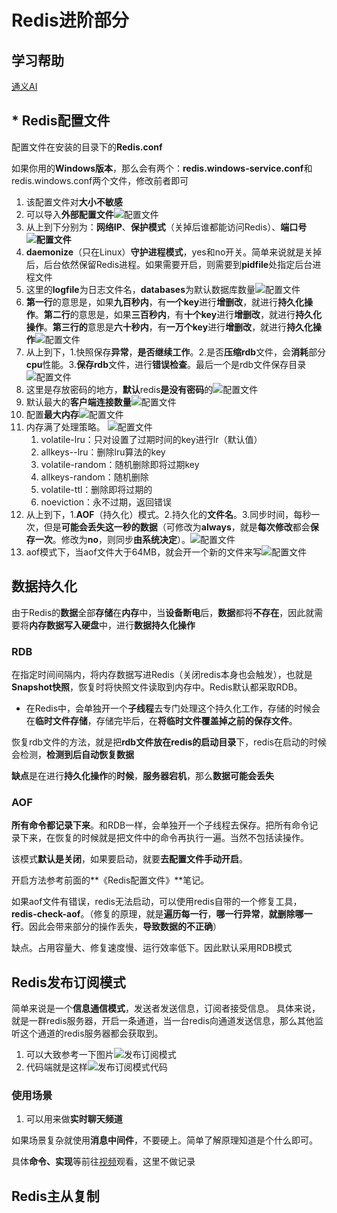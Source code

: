 # Redis进阶部分


## 学习帮助

[通义AI](https://tongyi.aliyun.com/)

## * Redis配置文件

配置文件在安装的目录下的**Redis.conf**

如果你用的**Windows版本**，那么会有两个：**redis.windows-service.conf**和redis.windows.conf两个文件，修改前者即可

1. 该配置文件对**大小不敏感**
2. 可以导入**外部配置文件**![配置文件](../../图床/50d78f4c-130f-4751-8a63-e4267644ad5f.png)
3. 从上到下分别为：**网络IP**、**保护模式**（关掉后谁都能访问Redis）、**端口号![配置文件](../../图床/b06659f4-6ade-4a35-ad25-ccd70a2a9d97.png)**
4. **daemonize**（只在Linux）**守护进程模式**，yes和no开关。简单来说就是关掉后，后台依然保留Redis进程。如果需要开启，则需要到**pidfile**处指定后台进程文件
5. 这里的**logfile**为日志文件名，**databases**为默认数据库数量![配置文件](../../图床/78142bde-7521-4dd8-b462-35f225722bbb.png)
6. **第一行**的意思是，如果**九百秒内**，有**一个key**进行**增删改**，就进行**持久化操作**。**第二行**的意思是，如果**三百秒内**，有**十个key**进行**增删改**，就进行**持久化操作**。**第三行的**意思是**六十秒内**，有**一万个key**进行**增删改**，就进行**持久化操作**![配置文件](../../图床/8cf1140d-d949-4887-a526-2bfcb29f77bb.png)
7. 从上到下，1.快照保存**异常**，**是否继续工作**。2.是否**压缩rdb**文件，会**消耗**部分**cpu**性能。3.**保存rdb**文件，进行**错误检查**。最后一个是rdb文件保存目录![配置文件](../../图床/b55aaee1-e2c5-4677-8cb3-b3ac05de2eac.png)
8. 这里是存放密码的地方，**默认**redis**是没有密码**的![配置文件](../../图床/8016d8d8-d788-4a7a-a5aa-34e7fb20404b.png)
9. 默认最大的**客户端连接数量**![配置文件](../../图床/c137fec2-1214-4923-81a8-cc6d421dccc9.png)
10. 配置**最大内存**![配置文件](../../图床/533d7773-dff5-4e7c-9ac7-86eac4cb1bea.png)
11. 内存满了处理策略。
    ![配置文件](../../图床/17264bbf-9d18-4f53-a7d2-1ac7b68a1fab.png)
    1. volatile-lru：只对设置了过期时间的key进行lr（默认值）
    2. allkeys--lru：删除lru算法的key
    3. volatile-random：随机删除即将过期key
    4. allkeys-random：随机删除
    5. volatile-ttl：删除即将过期的
    6. noeviction：永不过期，返回错误
12. 从上到下，1.**AOF**（持久化）模式。2.持久化的**文件名**。3.同步时间，每秒一次，但是**可能会丢失这一秒的数据**（可修改为**always**，就是**每次修改**都会**保存一次**。修改为**no**，则同步**由系统决定**）。![配置文件](../../图床/f90d6b41-5428-41d5-a62b-137da0356291.png)
13. aof模式下，当aof文件大于64MB，就会开一个新的文件来写![配置文件](../../图床/452cd260-ca2c-4c19-9592-6011022bf1f1.png)

## 数据持久化

由于Redis的**数据**全部**存储**在**内存**中，当**设备断电**后，**数据**都将**不存在**，因此就需要将**内存数据写入硬盘**中，进行**数据持久化操作**

### RDB

在指定时间间隔内，将内存数据写进Redis（关闭redis本身也会触发），也就是**Snapshot快照**，恢复时将快照文件读取到内存中。Redis默认都采取RDB。

- 在Redis中，会单独开一个**子线程**去专门处理这个持久化工作，存储的时候会在**临时文件存储**，存储完毕后，在**将临时文件覆盖掉之前的保存文件**。

恢复rdb文件的方法，就是把**rdb文件放在redis的启动目录**下，redis在启动的时候会检测，**检测到后自动恢复数据**

**缺点**是在进行**持久化操作**的**时候**，**服务器宕机**，那么**数据可能会丢失**

### AOF

**所有命令都记录下来**。和RDB一样，会单独开一个子线程去保存。把所有命令记录下来，在恢复的时候就是把文件中的命令再执行一遍。当然不包括读操作。

该模式**默认是关闭**，如果要启动，就要**去配置文件手动开启**。

开启方法参考前面的**《Redis配置文件》**笔记。

如果aof文件有错误，redis无法启动，可以使用redis自带的一个修复工具，**redis-check-aof**。（修复的原理，就是**遍历每一行**，**哪一行异常**，**就删除哪一行**。因此会带来部分的操作丢失，**导致数据的不正确**）

缺点。占用容量大、修复速度慢、运行效率低下。因此默认采用RDB模式

## Redis发布订阅模式

简单来说是一个**信息通信模式**，发送者发送信息，订阅者接受信息。 具体来说，就是一群redis服务器，开启一条通道，当一台redis向通道发送信息，那么其他监听这个通道的redis服务器都会获取到。

1. 可以大致参考一下图片![发布订阅模式](../../图床/ad302071-f5e1-4578-8aa3-25cd3bc0317e.png)
2. 代码端就是这样![发布订阅模式代码](../../图床/78e7daf3-565b-4216-8655-ab202181c2fa.png)

### 使用场景

1. 可以用来做**实时聊天频道**

如果场景复杂就使用**消息中间件**，不要硬上。简单了解原理知道是个什么即可。

具体**命令、实现**等前往[视频](https://www.bilibili.com/video/BV1S54y1R7SB?spm_id_from=333.788.player.switch&vd_source=95c95b2b45956217a529f886ca23dd35&p=31)观看，这里不做记录

## Redis主从复制


